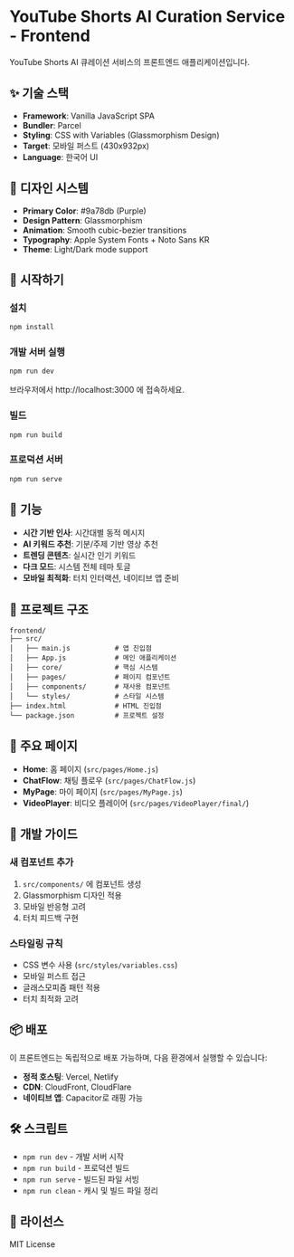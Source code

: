 # YouTube Shorts AI Curation Service - Frontend

YouTube Shorts AI 큐레이션 서비스의 프론트엔드 애플리케이션입니다.

## ✨ 기술 스택

- **Framework**: Vanilla JavaScript SPA
- **Bundler**: Parcel
- **Styling**: CSS with Variables (Glassmorphism Design)
- **Target**: 모바일 퍼스트 (430x932px)
- **Language**: 한국어 UI

## 🎨 디자인 시스템

- **Primary Color**: #9a78db (Purple)
- **Design Pattern**: Glassmorphism
- **Animation**: Smooth cubic-bezier transitions
- **Typography**: Apple System Fonts + Noto Sans KR
- **Theme**: Light/Dark mode support

## 🚀 시작하기

### 설치

```bash
npm install
```

### 개발 서버 실행

```bash
npm run dev
```

브라우저에서 http://localhost:3000 에 접속하세요.

### 빌드

```bash
npm run build
```

### 프로덕션 서버

```bash
npm run serve
```

## 📱 기능

- **시간 기반 인사**: 시간대별 동적 메시지
- **AI 키워드 추천**: 기분/주제 기반 영상 추천
- **트렌딩 콘텐츠**: 실시간 인기 키워드
- **다크 모드**: 시스템 전체 테마 토글
- **모바일 최적화**: 터치 인터랙션, 네이티브 앱 준비

## 📁 프로젝트 구조

```
frontend/
├── src/
│   ├── main.js           # 앱 진입점
│   ├── App.js            # 메인 애플리케이션
│   ├── core/             # 핵심 시스템
│   ├── pages/            # 페이지 컴포넌트
│   ├── components/       # 재사용 컴포넌트
│   └── styles/           # 스타일 시스템
├── index.html            # HTML 진입점
└── package.json          # 프로젝트 설정
```

## 🎯 주요 페이지

- **Home**: 홈 페이지 (`src/pages/Home.js`)
- **ChatFlow**: 채팅 플로우 (`src/pages/ChatFlow.js`)
- **MyPage**: 마이 페이지 (`src/pages/MyPage.js`)
- **VideoPlayer**: 비디오 플레이어 (`src/pages/VideoPlayer/final/`)

## 🔧 개발 가이드

### 새 컴포넌트 추가

1. `src/components/` 에 컴포넌트 생성
2. Glassmorphism 디자인 적용
3. 모바일 반응형 고려
4. 터치 피드백 구현

### 스타일링 규칙

- CSS 변수 사용 (`src/styles/variables.css`)
- 모바일 퍼스트 접근
- 글래스모피즘 패턴 적용
- 터치 최적화 고려

## 📦 배포

이 프론트엔드는 독립적으로 배포 가능하며, 다음 환경에서 실행할 수 있습니다:

- **정적 호스팅**: Vercel, Netlify
- **CDN**: CloudFront, CloudFlare
- **네이티브 앱**: Capacitor로 래핑 가능

## 🛠️ 스크립트

- `npm run dev` - 개발 서버 시작
- `npm run build` - 프로덕션 빌드
- `npm run serve` - 빌드된 파일 서빙
- `npm run clean` - 캐시 및 빌드 파일 정리

## 📄 라이선스

MIT License
